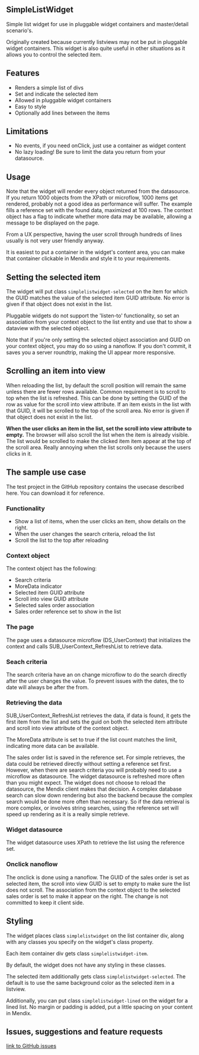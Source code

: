 ## SimpleListWidget
Simple list widget for use in pluggable widget containers and master/detail scenario's.

Originally created because currently listviews may not be put in pluggable widget containers. This widget is also quite useful in other situations as it allows you to control the selected item.

## Features
- Renders a simple list of divs 
- Set and indicate the selected item
- Allowed in pluggable widget containers
- Easy to style
- Optionally add lines between the items

## Limitations
- No events, if you need onClick, just use a container as widget content
- No lazy loading! Be sure to limit the data you return from your datasource.

## Usage

Note that the widget will render every object returned from the datasource. If you return 1000 objects from the XPath or microflow, 1000 items get rendered, probably not a good idea as performance will suffer. The example fills a reference set with the found data, maximized at 100 rows. The context object has a flag to indicate whether more data may be available, allowing a message to be displayed on the page. 

From a UX perspective, having the user scroll through hundreds of lines usually is not very user friendly anyway.

It is easiest to put a container in the widget's content area, you can make that container clickable in Mendix and style it to your requirements.

## Setting the selected item
The widget will put class `simplelistwidget-selected` on the item for which the GUID matches the value of the selected item GUID attribute. No error is given if that object does not exist in the list.

Pluggable widgets do not support the 'listen-to' functionality, so set an association from your context object to the list entity and use that to show a dataview with the selected object.

Note that if you're only setting the selected object association and GUID on your context object, you may do so using a nanoflow. If you don't commit, it saves you a server roundtrip, making the UI appear more responsive.

## Scrolling an item into view
When reloading the list, by default the scroll position will remain the same unless there are fewer rows available. 
Common requirement is to scroll to top when the list is refreshed. This can be done by setting the GUID of the row as value for the scroll into view attribute. If an item exists in the list with that GUID, it will be scrolled to the top of the scroll area. No error is given if that object does not exist in the list. 

**When the user clicks an item in the list, set the scroll into view attribute to empty.** The browser will also scroll the list when the item is already visible. The list would be scrolled to make the clicked item item appear at the top of the scroll area. Really annoying when the list scrolls only because the users clicks in it. 

## The sample use case
The test project in the GitHub repository contains the usecase described here. You can download it for reference.

### Functionality
- Show a list of items, when the user clicks an item, show details on the right.
- When the user changes the search criteria, reload the list
- Scroll the list to the top after reloading

### Context object
The context object has the following:
- Search criteria
- MoreData indicator
- Selected item GUID attribute
- Scroll into view GUID attribute
- Selected sales order association
- Sales order reference set to show in the list

### The page
The page uses a datasource microflow (DS_UserContext) that initializes the context and calls SUB_UserContext_RefreshList to retrieve data.

### Seach criteria
The search criteria have an on change microflow to do the search directly after the user changes the value. To prevent issues with the dates, the to date will always be after the from.

### Retrieving the data
SUB_UserContext_RefreshList retrieves the data, if data is found, it gets the first item from the list and sets the guid on both the selected item attribute and scroll into view attribute of the context object.

The MoreData attribute is set to true if the list count matches the limit, indicating more data can be available.

The sales order list is saved in the reference set. For simple retrieves, the data could be retrieved directly without setting a reference set first. However, when there are search criteria you will probably need to use a microflow as datasource. The widget datasource is refreshed more often than you might expect. The widget does not choose to reload the datasource, the Mendix client makes that decision. A complex database search can slow down rendering but also the backend because the complex search would be done more often than necessary. So if the data retrieval is more complex, or involves string searches, using the reference set will speed up rendering as it is a really simple retrieve.

### Widget datasource
The widget datasource uses XPath to retrieve the list using the reference set. 

### Onclick nanoflow
The onclick is done using a nanoflow. The GUID of the sales order is set as selected item, the scroll into view GUID is set to empty to make sure the list does not scroll. The association from the context object to the selected sales order is set to make it appear on the right. The change is not committed to keep it client side.

## Styling

The widget places class `simplelistwidget` on the list container div, along with any classes you specify on the widget's class property.

Each item container div gets class `simplelistwidget-item`. 

By default, the widget does not have any styling in these classes.

The selected item additionally gets class `simplelistwidget-selected`. The default is to use the same background color as the selected item in a listview.

Additionally, you can put class `simplelistwidget-lined` on the widget for a lined list. No margin or padding is added, put a little spacing on your content in Mendix.


## Issues, suggestions and feature requests
[link to GitHub issues](https://github.com/Itvisors/mendix-SimpleListWidget/issues)

